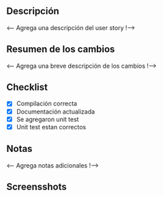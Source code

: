 ## Descripción

<-- Agrega una descripción del user story !-->

## Resumen de los cambios

<-- Agrega una breve descripción de los cambios !-->

## Checklist

- [x] Compilación correcta
- [x] Documentación actualizada 
- [x] Se agregaron unit test
- [x] Unit test estan correctos

## Notas

<-- Agrega notas adicionales !-->

## Screensshots
